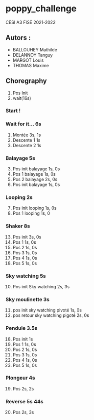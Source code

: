 # poppy_challenge
CESI
A3 FISE 2021-2022
## Autors :
* BALLOUHEY Mathilde
* DELANNOY Tanguy
* MARGOT Louis
* THOMAS Maxime



## Choregraphy
1. Pos Init 
2. wait(16s)
### Start !
### Wait for it... 6s
1. Montée 3s, 1s
2. Descente 1 1s
3. Descente 2 1s
### Balayage 5s
3. Pos init balayage 1s, 0s
4. Pos 1 balayage 1s, 0s
5. Pos 2 balayage 2s, 0s 
6. Pos init balayage 1s, 0s
### Looping 2s
7. Pos init looping 1s, 0s
8. Pos 1 looping 1s, 0
### Shaker 8s
13. Pos init 3s, 0s
14. Pos 1 1s, 0s
15. Pos 2 1s, 0s
15. Pos 3 1s, 0s
16. Pos 4 1s, 0s
17. Pos 5 1s, 0s
### Sky watching 5s
10. Pos init Sky watching 2s, 3s
### Sky moulinette 3s
11. pos init sky watching pivoté 1s, 0s
12. pos retour sky watching pigoté 2s, 0s
### Pendule 3.5s
18. Pos init 1s
14. Pos 1 1s, 0s
15. Pos 2 1s, 0s
15. Pos 3 1s, 0s
16. Pos 4 1s, 0s
17. Pos 5 1s, 0s
### Plongeur 4s
19. Pos 2s, 2s
### Reverse 5s 44s
20. Pos 2s, 3s